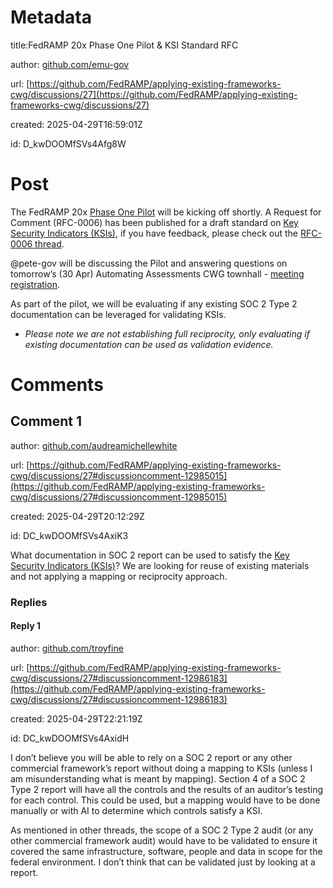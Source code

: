 # Metadata

title:FedRAMP 20x Phase One Pilot & KSI Standard RFC

author: [github.com/emu-gov](https://github.com/emu-gov)

url: [https://github.com/FedRAMP/applying-existing-frameworks-cwg/discussions/27](https://github.com/FedRAMP/applying-existing-frameworks-cwg/discussions/27)

created: 2025-04-29T16:59:01Z

id: D_kwDOOMfSVs4Afg8W



# Post

The FedRAMP 20x [Phase One Pilot](https://www.fedramp.gov/20x/phase-one/) will be kicking off shortly. A Request for Comment (RFC-0006) has been published for a draft standard on [Key Security Indicators (KSIs)](https://www.fedramp.gov/rfcs/0006/), if you have feedback, please check out the [RFC-0006 thread](https://github.com/FedRAMP/rfcs/discussions/18).

@pete-gov will be discussing the Pilot and answering questions on tomorrow’s (30 Apr) Automating Assessments CWG townhall - [meeting registration](https://gsa.zoomgov.com/meeting/register/FpW3sJuBRxag_1Mz49J0Cw).

As part of the pilot, we will be evaluating if any existing SOC 2 Type 2 documentation can be leveraged for validating KSIs. 
- *Please note we are not establishing full reciprocity, only evaluating if existing documentation can be used as validation evidence.*

# Comments




## Comment 1

author: [github.com/audreamichellewhite](https://github.com/audreamichellewhite)

url: [https://github.com/FedRAMP/applying-existing-frameworks-cwg/discussions/27#discussioncomment-12985015](https://github.com/FedRAMP/applying-existing-frameworks-cwg/discussions/27#discussioncomment-12985015)

created: 2025-04-29T20:12:29Z

id: DC_kwDOOMfSVs4AxiK3

What documentation in SOC 2 report can be used to satisfy the  [Key Security Indicators (KSIs)](https://www.fedramp.gov/rfcs/0006/)?  We are looking for reuse of existing materials and not applying a mapping or reciprocity approach.

### Replies



#### Reply 1

author: [github.com/troyfine](https://github.com/troyfine)

url: [https://github.com/FedRAMP/applying-existing-frameworks-cwg/discussions/27#discussioncomment-12986183](https://github.com/FedRAMP/applying-existing-frameworks-cwg/discussions/27#discussioncomment-12986183)

created: 2025-04-29T22:21:19Z

id: DC_kwDOOMfSVs4AxidH

I don’t believe you will be able to rely on a SOC 2 report or any other commercial framework’s report without doing a mapping to KSIs (unless I am misunderstanding what is meant by mapping). Section 4 of a SOC 2 Type 2 report will have all the controls and the results of an auditor’s testing for each control. This could be used, but a mapping would have to be done manually or with AI to determine which controls satisfy a KSI. 

As mentioned in other threads, the scope of a SOC 2 Type 2 audit (or any other commercial framework audit) would have to be validated to ensure it covered the same infrastructure, software, people and data in scope for the federal environment. I don’t think that can be validated just by looking at a report.

